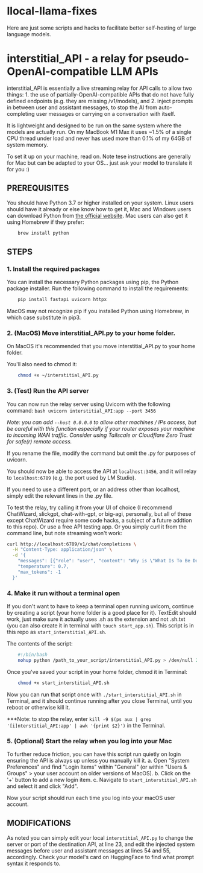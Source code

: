# llocal-llama-fixes

Here are just some scripts and hacks to facilitate better self-hosting of large language models. 


# interstitial_API - a relay for pseudo-OpenAI-compatible LLM APIs

interstitial_API is essentially a live streaming relay for API calls to allow two things:
    1. the use of partially-OpenAI-compatible APIs that do not have fully defined endpoints (e.g. they are missing /v1/models), and
    2. inject prompts in between user and assistant messages, to stop the AI from auto-completing user messages or carrying on a conversation with itself.

It is lightweight and designed to be run on the same system where the models are actually run. On my MacBook M1 Max it uses ~1.5% of a single CPU thread under load and never has used more than 0.1% of my 64GB of system memory.

To set it up on your machine, read on. Note tese instructions are generally for Mac but can be adapted to your OS... just ask your model to translate it for you :)


## PREREQUISITES

You should have Python 3.7 or higher installed on your system. Linux users should have it already or else know how to get it, Mac and Windows users can download Python from [the official website](https://www.python.org/downloads/). Mac users can also get it using Homebrew if they prefer:
```bash
    brew install python
```



## STEPS

### 1.     **Install the required packages**

You can install the necessary Python packages using pip, the Python package installer. Run the following command to install the requirements:

```bash
    pip install fastapi uvicorn httpx
```

   MacOS may not recognize pip if you installed Python using Homebrew, in which case substitute in pip3.

### 2.     **(MacOS) Move interstitial_API.py to your home folder.**

On MacOS it's recommended that you move interstitial_API.py to your home folder.

You'll also need to chmod it:

```bash
    chmod +x ~/interstitial_API.py
```

### 3.     **(Test) Run the API server**

You can now run the relay server using Uvicorn with the following command:
    ```bash
    uvicorn interstitial_API:app --port 3456
    ```

*Note: you can add `--host 0.0.0.0` to allow other machines / IPs access, but be careful with this function especially if your router exposes your machine to incoming WAN traffic. Consider using Tailscale or Cloudflare Zero Trust for safe(r) remote access.*

If you rename the file, modify the command but omit the .py for purposes of uvicorn.

You should now be able to access the API at `localhost:3456`, and it will relay to `localhost:6789` (e.g. the port used by LM Studio). 

If you need to use a different port, or an address other than localhost, simply edit the relevant lines in the .py file.

To test the relay, try calling it from your UI of choice (I recommend ChatWizard, slickgpt, chat-with-gpt, or big-agi, personally, but all of these except ChatWizard require some code hacks, a subject of a future addtion to this repo). Or use a free API testing app. Or you simply curl it from the command line, but note streaming won't work:

```bash
curl http://localhost:6789/v1/chat/completions \
  -H "Content-Type: application/json" \
  -d '{
    "messages": [{"role": "user", "content": "Why is \"What Is To Be Done?\" by V.I. Lenin still worth reading today?"}],
    "temperature": 0.7,
    "max_tokens": -1
  }'
```

### 4.     **Make it run without a terminal open**

If you don't want to have to keep a terminal open running uvicorn, continue by creating a script (your home folder is a good place for it). TextEdit should work, just make sure it actually uses .sh as the extension and not .sh.txt (you can also create it in terminal with `touch start_app.sh`). This script is in this repo as `start_interstitial_API.sh`.

The contents of the script:

```bash
    #!/bin/bash
    nohup python /path_to_your_script/interstitial_API.py > /dev/null 2>&1 &
 ```

Once you've saved your script in your home folder, chmod it in Terminal:
```bash
    chmod +x start_interstitial_API.sh
```

Now you can run that script once with `./start_interstitial_API.sh` in Terminal, and it should continue running after you close Terminal, until you reboot or otherwise kill it.

***Note: to stop the relay, enter `kill -9 $(ps aux | grep '[i]nterstitial_API:app' | awk '{print $2}')` in the Terminal.

### 5.     **(Optional) Start the relay when you log into your Mac**
   
To further reduce friction, you can have this script run quietly on login ensuring the API is always up unless you manually kill it.
a. Open "System Preferences" and find "Login Items" within "General" (or within "Users & Groups" > your user account on older versions of MacOS).
b. Click on the '+' button to add a new login item.
c. Navigate to `start_interstitial_API.sh` and select it and click "Add".

Now your script should run each time you log into your macOS user account.


## **MODIFICATIONS**

As noted you can simply edit your local `interstitial_API.py` to change the server or port of the destination API, at line 23, and edit the injected system messages before user and assistant messages at lines 54 and 55, accordingly. Check your model's card on HuggingFace to find what prompt syntax it responds to.
